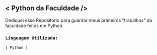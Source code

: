 ## < Python da Faculdade />
Dediquei esse Repositório para guardar meus primeiros "trabalhos" da faculdade feitos em Python.

### `Linguagem Utilizada:` #
`| Python |`
